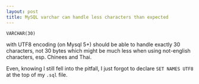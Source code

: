 ```yaml
---
layout: post
title: MySQL varchar can handle less characters than expected
---
```

```
VARCHAR(30) 
```

with UTF8 encoding (on Mysql 5+) should be able to handle exactly 30 characters, not 30 bytes which might be much less when using not-english characters, esp. Chinees and Thai.

Even, knowing I still fell into the pitfall, I just forgot to declare `SET NAMES UTF8` at the top of my `.sql` file.
